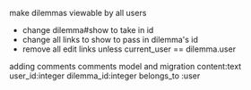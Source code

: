 make dilemmas viewable by all users
 - change dilemma#show to take in id
 - change all links to show to pass in dilemma's id
 - remove all edit links unless current_user == dilemma.user

adding comments
comments model and migration content:text user_id:integer dilemma_id:integer
belongs_to :user


